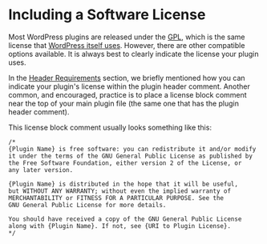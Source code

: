 # Including a Software License

Most WordPress plugins are released under the [GPL](https://www.gnu.org/licenses/old-licenses/gpl-2.0.html), which is the same license that [WordPress itself uses](https://wordpress.org/about/license/). However, there are other compatible options available. It is always best to clearly indicate the license your plugin uses.

In the [Header Requirements](https://developer.wordpress.org/plugins/plugin-basics/header-requirements/) section, we briefly mentioned how you can indicate your plugin's license within the plugin header comment. Another common, and encouraged, practice is to place a license block comment near the top of your main plugin file (the same one that has the plugin header comment).

This license block comment usually looks something like this:

```
/*
{Plugin Name} is free software: you can redistribute it and/or modify
it under the terms of the GNU General Public License as published by
the Free Software Foundation, either version 2 of the License, or
any later version.

{Plugin Name} is distributed in the hope that it will be useful,
but WITHOUT ANY WARRANTY; without even the implied warranty of
MERCHANTABILITY or FITNESS FOR A PARTICULAR PURPOSE. See the
GNU General Public License for more details.

You should have received a copy of the GNU General Public License
along with {Plugin Name}. If not, see {URI to Plugin License}.
*/
```